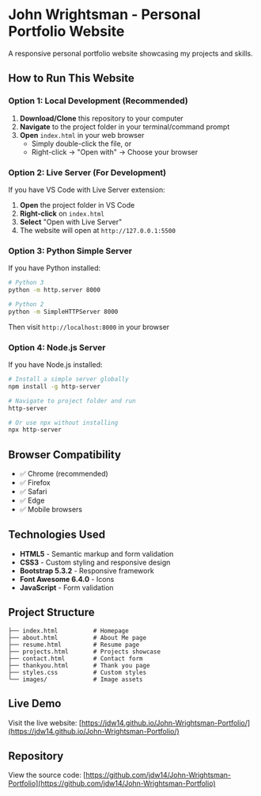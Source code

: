 # John Wrightsman - Personal Portfolio Website

A responsive personal portfolio website showcasing my projects and skills.

## How to Run This Website

### Option 1: Local Development (Recommended)
1. **Download/Clone** this repository to your computer
2. **Navigate** to the project folder in your terminal/command prompt
3. **Open** `index.html` in your web browser
   - Simply double-click the file, or
   - Right-click → "Open with" → Choose your browser

### Option 2: Live Server (For Development)
If you have VS Code with Live Server extension:
1. **Open** the project folder in VS Code
2. **Right-click** on `index.html`
3. **Select** "Open with Live Server"
4. The website will open at `http://127.0.0.1:5500`

### Option 3: Python Simple Server
If you have Python installed:
```bash
# Python 3
python -m http.server 8000

# Python 2
python -m SimpleHTTPServer 8000
```
Then visit `http://localhost:8000` in your browser

### Option 4: Node.js Server
If you have Node.js installed:
```bash
# Install a simple server globally
npm install -g http-server

# Navigate to project folder and run
http-server

# Or use npx without installing
npx http-server
```

## Browser Compatibility
- ✅ Chrome (recommended)
- ✅ Firefox
- ✅ Safari
- ✅ Edge
- ✅ Mobile browsers

## Technologies Used
- **HTML5** - Semantic markup and form validation
- **CSS3** - Custom styling and responsive design
- **Bootstrap 5.3.2** - Responsive framework
- **Font Awesome 6.4.0** - Icons
- **JavaScript** - Form validation

## Project Structure
```
├── index.html          # Homepage
├── about.html          # About Me page
├── resume.html         # Resume page
├── projects.html       # Projects showcase
├── contact.html        # Contact form
├── thankyou.html       # Thank you page
├── styles.css          # Custom styles
└── images/             # Image assets
```

## Live Demo
Visit the live website: [https://jdw14.github.io/John-Wrightsman-Portfolio/](https://jdw14.github.io/John-Wrightsman-Portfolio/)

## Repository
View the source code: [https://github.com/jdw14/John-Wrightsman-Portfolio](https://github.com/jdw14/John-Wrightsman-Portfolio)